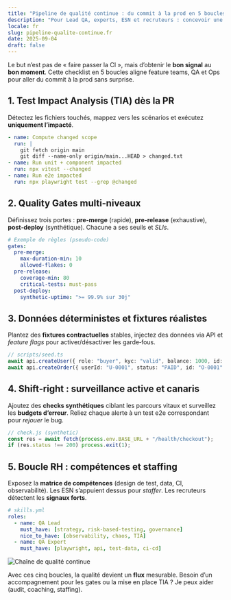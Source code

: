 ```yaml
---
title: "Pipeline de qualité continue : du commit à la prod en 5 boucles de feedback"
description: "Pour Lead QA, experts, ESN et recruteurs : concevoir une chaîne de qualité observable, du test d’impact au monitoring synthétique."
locale: fr
slug: pipeline-qualite-continue.fr
date: 2025-09-04
draft: false
---
```


Le but n’est pas de « faire passer la CI », mais d’obtenir le **bon signal** au **bon moment**. Cette
checklist en 5 boucles aligne feature teams, QA et Ops pour aller du commit à la prod sans surprise.

## 1. Test Impact Analysis (TIA) dès la PR

Détectez les fichiers touchés, mappez vers les scénarios et exécutez **uniquement l’impacté**.

```yaml
- name: Compute changed scope
  run: |
    git fetch origin main
    git diff --name-only origin/main...HEAD > changed.txt
- name: Run unit + component impacted
  run: npx vitest --changed
- name: Run e2e impacted
  run: npx playwright test --grep @changed
```

## 2. Quality Gates multi‑niveaux

Définissez trois portes : **pre‑merge** (rapide), **pre‑release** (exhaustive), **post‑deploy**
(synthétique). Chacune a ses seuils et *SLIs*.

```yaml
# Exemple de règles (pseudo-code)
gates:
  pre-merge:
    max-duration-min: 10
    allowed-flakes: 0
  pre-release:
    coverage-min: 80
    critical-tests: must-pass
  post-deploy:
    synthetic-uptime: ">= 99.9% sur 30j"
```

## 3. Données déterministes et fixtures réalistes

Plantez des **fixtures contractuelles** stables, injectez des données via API et *feature flags*
pour activer/désactiver les garde‑fous.

```ts
// scripts/seed.ts
await api.createUser({ role: "buyer", kyc: "valid", balance: 1000, id: "U-0001" });
await api.createOrder({ userId: "U-0001", status: "PAID", id: "O-0001" });
```

## 4. Shift‑right : surveillance active et canaris

Ajoutez des **checks synthétiques** ciblant les parcours vitaux et surveillez les **budgets d’erreur**.
Reliez chaque alerte à un test e2e correspondant pour *rejouer* le bug.

```js
// check.js (synthetic)
const res = await fetch(process.env.BASE_URL + "/health/checkout");
if (res.status !== 200) process.exit(1);
```

## 5. Boucle RH : compétences et staffing

Exposez la **matrice de compétences** (design de test, data, CI, observabilité). Les ESN s’appuient
dessus pour *staffer*. Les recruteurs détectent les **signaux forts**.

```yaml
# skills.yml
roles:
  - name: QA Lead
    must_have: [strategy, risk-based-testing, governance]
    nice_to_have: [observability, chaos, TIA]
  - name: QA Expert
    must_have: [playwright, api, test-data, ci-cd]
```

![Chaîne de qualité continue](/images/placeholder_light_gray_block.png)

Avec ces cinq boucles, la qualité devient un **flux** mesurable. Besoin d’un accompagnement pour les
gates ou la mise en place TIA ? Je peux aider (audit, coaching, staffing).
